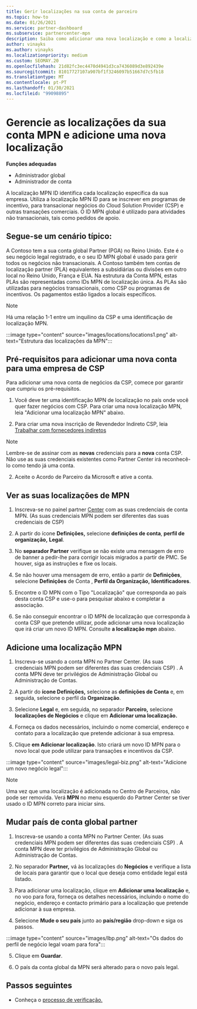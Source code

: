```yaml
---
title: Gerir localizações na sua conta de parceiro
ms.topic: how-to
ms.date: 01/26/2021
ms.service: partner-dashboard
ms.subservice: partnercenter-mpn
description: Saiba como adicionar uma nova localização e como a localização MPN ID é usada em programas de incentivo, negócios de CSP, subscrições e outras transações.
author: vinayks
ms.author: vinayks
ms.localizationpriority: medium
ms.custom: SEOMAY.20
ms.openlocfilehash: 21d82fc3ec4470d4941d3ca7436089d3e892439e
ms.sourcegitcommit: 81017727107a907bf1f3246097b51667d7c5fb18
ms.translationtype: MT
ms.contentlocale: pt-PT
ms.lasthandoff: 01/30/2021
ms.locfileid: "99098895"
---
```

# <a name="manage-your-mpn-account-locations-and-add-a-new-location"></a>Gerencie as localizações da sua conta MPN e adicione uma nova localização


**Funções adequadas**

- Administrador global
- Administrador de conta

A localização MPN ID identifica cada localização específica da sua empresa. Utiliza a localização MPN ID para se inscrever em programas de incentivo, para transacionar negócios do Cloud Solution Provider (CSP) e outras transações comerciais. O ID MPN global é utilizado para atividades não transacionais, tais como pedidos de apoio.

## <a name="the-following-is-a-typical-scenario"></a>Segue-se um cenário típico:

A Contoso tem a sua conta global Partner (PGA) no Reino Unido. Este é o seu negócio legal registrado, e o seu ID MPN global é usado para gerir todos os negócios não transacionais. A Contoso também tem contas de localização partner (PLA) equivalentes a subsidiárias ou divisões em outro local no Reino Unido, França e EUA. Na estrutura da Conta MPN, estas PLAs são representadas como IDs MPN de localização única. As PLAs são utilizadas para negócios transacionais, como CSP ou programas de incentivos. Os pagamentos estão ligados a locais específicos. 

>[!NOTE]
>Há uma relação 1-1 entre um inquilino da CSP e uma identificação de localização MPN.

:::image type="content" source="images/locations/locations1.png" alt-text="Estrutura das localizações da MPN":::

## <a name="prerequisites-in-order-to-add-a-new-account-for-a-csp-business"></a>Pré-requisitos para adicionar uma nova conta para uma empresa de CSP

Para adicionar uma nova conta de negócios da CSP, comece por garantir que cumpriu os pré-requisitos.

1. Você deve ter uma identificação MPN de localização no país onde você quer fazer negócios com CSP. Para criar uma nova localização MPN, leia "Adicionar uma localização MPN" abaixo.
  
1. Para criar uma nova inscrição de Revendedor Indireto CSP, leia [Trabalhar com fornecedores indiretos](indirect-reseller-tasks-in-partner-center.md#get-started) 

>[!NOTE] 
 >Lembre-se de assinar com as **novas** credenciais para a **nova** conta CSP. Não use as suas credenciais existentes como Partner Center irá reconhecê-lo como tendo já uma conta.

2. Aceite o Acordo de Parceiro da Microsoft e ative a conta.

## <a name="view-your-mpn-locations"></a>Ver as suas localizações de MPN

1. Inscreva-se no painel partner [Center](https://partner.microsoft.com/dashboard/home) com as suas credenciais de conta MPN. (As suas credenciais MPN podem ser diferentes das suas credenciais de CSP) 
 
1. A partir do ícone **Definições,** selecione **definições de conta**, **perfil de organização,** **Legal**. 

1. No **separador Partner** verifique se não existe uma mensagem de erro de banner a pedir-lhe para corrigir locais migrados a partir de PMC. Se houver, siga as instruções e fixe os locais. 

3. Se não houver uma mensagem de erro, então a partir de  **Definições**, selecione  **Definições** de Conta , **Perfil da Organização,** **Identificadores**.

4. Encontre o ID MPN com o Tipo "Localização" que corresponda ao país desta conta CSP e use-o para pesquisar abaixo e completar a associação.

5. Se não conseguir encontrar o ID MPN de localização que corresponda à conta CSP que pretende utilizar, pode adicionar uma nova localização que irá criar um novo ID MPN. Consulte **a localização mpn** abaixo.

## <a name="add-an-mpn-location"></a>Adicione uma localização MPN

1. Inscreva-se usando a conta MPN no Partner Center. (As suas credenciais MPN podem ser diferentes das suas credenciais CSP) . A conta MPN deve ter privilégios de Administração Global ou Administração de Contas. 

1. A partir do **ícone Definições,** selecione as **definições de Conta** e, em seguida, selecione o perfil da **Organização**.

2. Selecione **Legal** e, em seguida, no separador **Parceiro,** selecione **localizações de Negócios** e clique em **Adicionar uma localização.**

3. Forneça os dados necessários, incluindo o nome comercial, endereço e contato para a localização que pretende adicionar à sua empresa.
 
1. Clique **em Adicionar localização**. Isto criará um novo ID MPN para o novo local que pode utilizar para transações e incentivos da CSP.

:::image type="content" source="images/legal-biz.png" alt-text="Adicione um novo negócio legal":::

> [!NOTE]
> Uma vez que uma localização é adicionada no Centro de Parceiros, não pode ser removida. Verá **MPN** no menu esquerdo do Partner Center se tiver usado o ID MPN correto para iniciar sins.

## <a name="change-country-of-partner-global-account"></a>Mudar país de conta global partner 

1. Inscreva-se usando a conta MPN no Partner Center. (As suas credenciais MPN podem ser diferentes das suas credenciais CSP) . A conta MPN deve ter privilégios de Administração Global ou Administração de Contas. 

2. No separador **Partner,** vá às localizações do **Negócios** e verifique a lista de locais para garantir que o local que deseja como entidade legal está listado. 
 
1. Para adicionar uma localização, clique em **Adicionar uma localização** e, no voo para fora, forneça os detalhes necessários, incluindo o nome do negócio, endereço e contacto primário para a localização que pretende adicionar à sua empresa. 
 
1. Selecione **Mude o seu país** junto ao **país/região** drop-down e siga os passos. 

:::image type="content" source="images/lbp.png" alt-text="Os dados do perfil de negócio legal voam para fora":::

5. Clique em **Guardar**.

6. O país da conta global da MPN será alterado para o novo país legal.
  
## <a name="next-steps"></a>Passos seguintes

- Conheça o [processo de verificação.](verification-responses.md)
